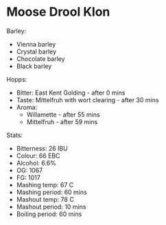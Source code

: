# Moose Drool Klon

Barley: 
  - Vienna barley
  - Crystal barley
  - Chocolate barley
  - Black barley

Hopps:
  - Bitter: East Kent Golding - after 0 mins
  - Taste: Mittelfruh with wort clearing - after 30 mins
  - Aroma:
    - Willamette - after 55 mins
    - Mittelfruh - after 59 mins

Stats:
 - Bitterness: 26 IBU
 - Colour: 66 EBC
 - Alcohol: 6.6%
 - OG: 1067
 - FG: 1017
 - Mashing temp: 67 C
 - Mashing period: 60 mins
 - Mashout temp: 78 C
 - Mashout period: 10 mins
 - Boiling period: 60 mins
